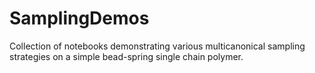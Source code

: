 # SamplingDemos
Collection of notebooks demonstrating various multicanonical sampling strategies on a simple bead-spring single chain polymer.
